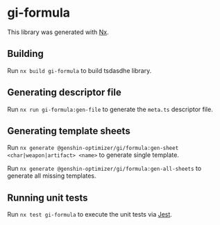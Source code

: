 # gi-formula

This library was generated with [Nx](https://nx.dev).

## Building

Run `nx build gi-formula` to build tsdasdhe library.

## Generating descriptor file

Run `nx run gi-formula:gen-file` to generate the `meta.ts` descriptor file.

## Generating template sheets

Run `nx generate @genshin-optimizer/gi/formula:gen-sheet <char|weapon|artifact> <name>` to generate single template.

Run `nx generate @genshin-optimizer/gi/formula:gen-all-sheets` to generate all missing templates.

## Running unit tests

Run `nx test gi-formula` to execute the unit tests via [Jest](https://jestjs.io).

